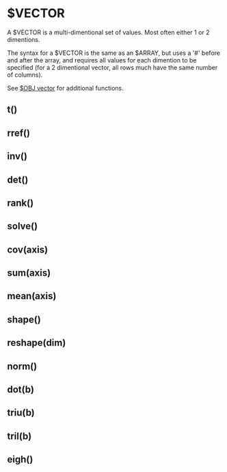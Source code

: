 # $VECTOR

A $VECTOR is a multi-dimentional set of values. Most often either 1 or 2 dimentions. 

The syntax for a $VECTOR is the same as an $ARRAY, but uses a '#' before and after the array, and requires all values for each dimention to be specified (for a 2 dimentional vector, all rows much have the same number of columns).

See [$OBJ vector](../obj/vector.md) for additional functions.

## t()

## rref()

## inv()

## det()

## rank()

## solve()

## cov(axis)

## sum(axis)

## mean(axis)

## shape()

## reshape(dim) 

## norm()

## dot(b)

## triu(b) 

## tril(b)

## eigh()

